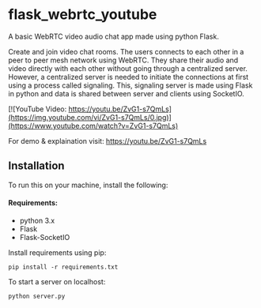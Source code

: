 flask_webrtc_youtube
================

A basic WebRTC video audio chat app made using python Flask.

Create and join video chat rooms. The users connects to each other in a peer to peer mesh network using WebRTC. They share their audio and video directly with each other without going through a centralized server. However, a centralized server is needed to initiate the connections at first using a process called signaling. This, signaling server is made using Flask in python and data is shared between server and clients using SocketIO.

[![YouTube Video: https://youtu.be/ZvG1-s7QmLs](https://img.youtube.com/vi/ZvG1-s7QmLs/0.jpg)](https://www.youtube.com/watch?v=ZvG1-s7QmLs)

For demo & explaination visit: https://youtu.be/ZvG1-s7QmLs

Installation
-------------
To run this on your machine, install the following:
#### Requirements:
* python 3.x
* Flask
* Flask-SocketIO

Install requirements using pip:
```
pip install -r requirements.txt
```

To start a server on localhost:
```
python server.py
```
